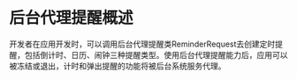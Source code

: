 # 后台代理提醒概述

开发者在应用开发时，可以调用后台代理提醒类ReminderRequest去创建定时提醒，包括倒计时、日历、闹钟三种提醒类型。使用后台代理提醒能力后，应用可以被冻结或退出，计时和弹出提醒的功能将被后台系统服务代理。
